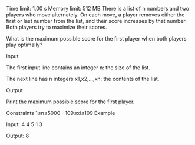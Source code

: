 Time limit: 1.00 s Memory limit: 512 MB
There is a list of n numbers and two players who move alternately. On each move, a player removes either the first or last number from the list, and their score increases by that number. Both players try to maximize their scores.

What is the maximum possible score for the first player when both players play optimally?

Input

The first input line contains an integer n: the size of the list.

The next line has n integers x1,x2,…,xn: the contents of the list.

Output

Print the maximum possible score for the first player.

Constraints
1≤n≤5000
−109≤xi≤109
Example

Input:
4
4 5 1 3

Output:
8
